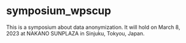 # symposium_wpscup
This is a symposium about data anonymization.
It will hold on March 8, 2023 at NAKANO SUNPLAZA in Sinjuku, Tokyou, Japan.
